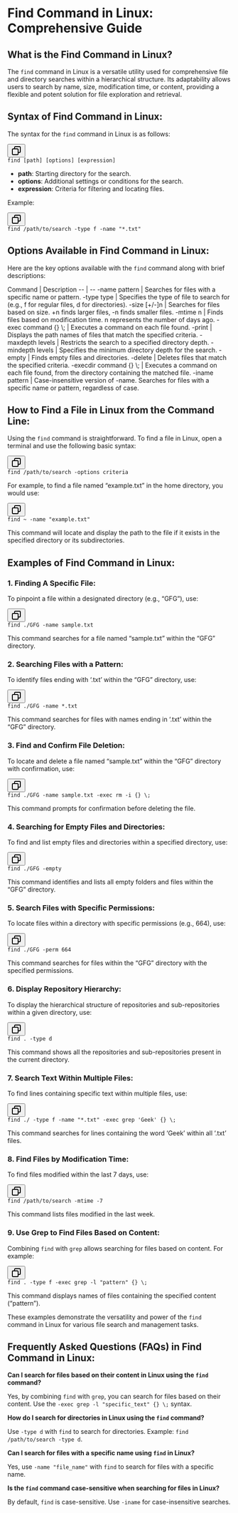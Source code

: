 <html>
<body>
<!--StartFragment--><h1>Find Command in Linux: Comprehensive Guide</h1><h2>What is the Find Command in Linux?</h2><p>The <code>find</code> command in Linux is a versatile utility used for comprehensive file and directory searches within a hierarchical structure. Its adaptability allows users to search by name, size, modification time, or content, providing a flexible and potent solution for file exploration and retrieval.</p><h2>Syntax of Find Command in Linux:</h2><p>The syntax for the <code>find</code> command in Linux is as follows:</p><pre><div class="dark bg-gray-950 rounded-md border-[0.5px] border-token-border-medium"><div class="flex items-center relative text-token-text-secondary bg-token-main-surface-secondary px-4 py-2 text-xs font-sans justify-between rounded-t-md"><div class="flex items-center"><span class="" data-state="closed"><button class="flex gap-1 items-center"><svg xmlns="http://www.w3.org/2000/svg" width="24" height="24" fill="none" viewBox="0 0 24 24" class="icon-sm"><path fill="currentColor" fill-rule="evenodd" d="M7 5a3 3 0 0 1 3-3h9a3 3 0 0 1 3 3v9a3 3 0 0 1-3 3h-2v2a3 3 0 0 1-3 3H5a3 3 0 0 1-3-3v-9a3 3 0 0 1 3-3h2zm2 2h5a3 3 0 0 1 3 3v5h2a1 1 0 0 0 1-1V5a1 1 0 0 0-1-1h-9a1 1 0 0 0-1 1zM5 9a1 1 0 0 0-1 1v9a1 1 0 0 0 1 1h9a1 1 0 0 0 1-1v-9a1 1 0 0 0-1-1z" clip-rule="evenodd" data-darkreader-inline-fill=""></path></svg></button></span></div></div><div class="overflow-y-auto p-4" dir="ltr"><code class="!whitespace-pre hljs language-bash">find [path] [options] [expression]
</code></div></div></pre><ul><li><strong>path</strong>: Starting directory for the search.</li><li><strong>options</strong>: Additional settings or conditions for the search.</li><li><strong>expression</strong>: Criteria for filtering and locating files.</li></ul><p>Example:</p><pre><div class="dark bg-gray-950 rounded-md border-[0.5px] border-token-border-medium"><div class="flex items-center relative text-token-text-secondary bg-token-main-surface-secondary px-4 py-2 text-xs font-sans justify-between rounded-t-md"><div class="flex items-center"><span class="" data-state="closed"><button class="flex gap-1 items-center"><svg xmlns="http://www.w3.org/2000/svg" width="24" height="24" fill="none" viewBox="0 0 24 24" class="icon-sm"><path fill="currentColor" fill-rule="evenodd" d="M7 5a3 3 0 0 1 3-3h9a3 3 0 0 1 3 3v9a3 3 0 0 1-3 3h-2v2a3 3 0 0 1-3 3H5a3 3 0 0 1-3-3v-9a3 3 0 0 1 3-3h2zm2 2h5a3 3 0 0 1 3 3v5h2a1 1 0 0 0 1-1V5a1 1 0 0 0-1-1h-9a1 1 0 0 0-1 1zM5 9a1 1 0 0 0-1 1v9a1 1 0 0 0 1 1h9a1 1 0 0 0 1-1v-9a1 1 0 0 0-1-1z" clip-rule="evenodd" data-darkreader-inline-fill=""></path></svg></button></span></div></div><div class="overflow-y-auto p-4" dir="ltr"><code class="!whitespace-pre hljs language-bash">find /path/to/search -<span class="hljs-built_in">type</span> f -name <span class="hljs-string">"*.txt"</span>
</code></div></div></pre><h2>Options Available in Find Command in Linux:</h2><p>Here are the key options available with the <code>find</code> command along with brief descriptions:</p>
Command | Description
-- | --
-name pattern | Searches for files with a specific name or pattern.
-type type | Specifies the type of file to search for (e.g., f for regular files, d for directories).
-size [+/-]n | Searches for files based on size. +n finds larger files, -n finds smaller files.
-mtime n | Finds files based on modification time. n represents the number of days ago.
-exec command {} \; | Executes a command on each file found.
-print | Displays the path names of files that match the specified criteria.
-maxdepth levels | Restricts the search to a specified directory depth.
-mindepth levels | Specifies the minimum directory depth for the search.
-empty | Finds empty files and directories.
-delete | Deletes files that match the specified criteria.
-execdir command {} \; | Executes a command on each file found, from the directory containing the matched file.
-iname pattern | Case-insensitive version of -name. Searches for files with a specific name or pattern, regardless of case.

<h2>How to Find a File in Linux from the Command Line:</h2><p>Using the <code>find</code> command is straightforward. To find a file in Linux, open a terminal and use the following basic syntax:</p><pre><div class="dark bg-gray-950 rounded-md border-[0.5px] border-token-border-medium"><div class="flex items-center relative text-token-text-secondary bg-token-main-surface-secondary px-4 py-2 text-xs font-sans justify-between rounded-t-md"><div class="flex items-center"><span class="" data-state="closed"><button class="flex gap-1 items-center"><svg xmlns="http://www.w3.org/2000/svg" width="24" height="24" fill="none" viewBox="0 0 24 24" class="icon-sm"><path fill="currentColor" fill-rule="evenodd" d="M7 5a3 3 0 0 1 3-3h9a3 3 0 0 1 3 3v9a3 3 0 0 1-3 3h-2v2a3 3 0 0 1-3 3H5a3 3 0 0 1-3-3v-9a3 3 0 0 1 3-3h2zm2 2h5a3 3 0 0 1 3 3v5h2a1 1 0 0 0 1-1V5a1 1 0 0 0-1-1h-9a1 1 0 0 0-1 1zM5 9a1 1 0 0 0-1 1v9a1 1 0 0 0 1 1h9a1 1 0 0 0 1-1v-9a1 1 0 0 0-1-1z" clip-rule="evenodd" data-darkreader-inline-fill=""></path></svg></button></span></div></div><div class="overflow-y-auto p-4" dir="ltr"><code class="!whitespace-pre hljs language-bash">find /path/to/search -options criteria
</code></div></div></pre><p>For example, to find a file named “example.txt” in the home directory, you would use:</p><pre><div class="dark bg-gray-950 rounded-md border-[0.5px] border-token-border-medium"><div class="flex items-center relative text-token-text-secondary bg-token-main-surface-secondary px-4 py-2 text-xs font-sans justify-between rounded-t-md"><div class="flex items-center"><span class="" data-state="closed"><button class="flex gap-1 items-center"><svg xmlns="http://www.w3.org/2000/svg" width="24" height="24" fill="none" viewBox="0 0 24 24" class="icon-sm"><path fill="currentColor" fill-rule="evenodd" d="M7 5a3 3 0 0 1 3-3h9a3 3 0 0 1 3 3v9a3 3 0 0 1-3 3h-2v2a3 3 0 0 1-3 3H5a3 3 0 0 1-3-3v-9a3 3 0 0 1 3-3h2zm2 2h5a3 3 0 0 1 3 3v5h2a1 1 0 0 0 1-1V5a1 1 0 0 0-1-1h-9a1 1 0 0 0-1 1zM5 9a1 1 0 0 0-1 1v9a1 1 0 0 0 1 1h9a1 1 0 0 0 1-1v-9a1 1 0 0 0-1-1z" clip-rule="evenodd" data-darkreader-inline-fill=""></path></svg></button></span></div></div><div class="overflow-y-auto p-4" dir="ltr"><code class="!whitespace-pre hljs language-bash">find ~ -name <span class="hljs-string">"example.txt"</span>
</code></div></div></pre><p>This command will locate and display the path to the file if it exists in the specified directory or its subdirectories.</p><h2>Examples of Find Command in Linux:</h2><h3>1. Finding A Specific File:</h3><p>To pinpoint a file within a designated directory (e.g., “GFG”), use:</p><pre><div class="dark bg-gray-950 rounded-md border-[0.5px] border-token-border-medium"><div class="flex items-center relative text-token-text-secondary bg-token-main-surface-secondary px-4 py-2 text-xs font-sans justify-between rounded-t-md"><div class="flex items-center"><span class="" data-state="closed"><button class="flex gap-1 items-center"><svg xmlns="http://www.w3.org/2000/svg" width="24" height="24" fill="none" viewBox="0 0 24 24" class="icon-sm"><path fill="currentColor" fill-rule="evenodd" d="M7 5a3 3 0 0 1 3-3h9a3 3 0 0 1 3 3v9a3 3 0 0 1-3 3h-2v2a3 3 0 0 1-3 3H5a3 3 0 0 1-3-3v-9a3 3 0 0 1 3-3h2zm2 2h5a3 3 0 0 1 3 3v5h2a1 1 0 0 0 1-1V5a1 1 0 0 0-1-1h-9a1 1 0 0 0-1 1zM5 9a1 1 0 0 0-1 1v9a1 1 0 0 0 1 1h9a1 1 0 0 0 1-1v-9a1 1 0 0 0-1-1z" clip-rule="evenodd" data-darkreader-inline-fill=""></path></svg></button></span></div></div><div class="overflow-y-auto p-4" dir="ltr"><code class="!whitespace-pre hljs language-bash">find ./GFG -name sample.txt
</code></div></div></pre><p>This command searches for a file named “sample.txt” within the “GFG” directory.</p><h3>2. Searching Files with a Pattern:</h3><p>To identify files ending with ‘.txt’ within the “GFG” directory, use:</p><pre><div class="dark bg-gray-950 rounded-md border-[0.5px] border-token-border-medium"><div class="flex items-center relative text-token-text-secondary bg-token-main-surface-secondary px-4 py-2 text-xs font-sans justify-between rounded-t-md"><div class="flex items-center"><span class="" data-state="closed"><button class="flex gap-1 items-center"><svg xmlns="http://www.w3.org/2000/svg" width="24" height="24" fill="none" viewBox="0 0 24 24" class="icon-sm"><path fill="currentColor" fill-rule="evenodd" d="M7 5a3 3 0 0 1 3-3h9a3 3 0 0 1 3 3v9a3 3 0 0 1-3 3h-2v2a3 3 0 0 1-3 3H5a3 3 0 0 1-3-3v-9a3 3 0 0 1 3-3h2zm2 2h5a3 3 0 0 1 3 3v5h2a1 1 0 0 0 1-1V5a1 1 0 0 0-1-1h-9a1 1 0 0 0-1 1zM5 9a1 1 0 0 0-1 1v9a1 1 0 0 0 1 1h9a1 1 0 0 0 1-1v-9a1 1 0 0 0-1-1z" clip-rule="evenodd" data-darkreader-inline-fill=""></path></svg></button></span></div></div><div class="overflow-y-auto p-4" dir="ltr"><code class="!whitespace-pre hljs language-bash">find ./GFG -name *.txt
</code></div></div></pre><p>This command searches for files with names ending in ‘.txt’ within the “GFG” directory.</p><h3>3. Find and Confirm File Deletion:</h3><p>To locate and delete a file named “sample.txt” within the “GFG” directory with confirmation, use:</p><pre><div class="dark bg-gray-950 rounded-md border-[0.5px] border-token-border-medium"><div class="flex items-center relative text-token-text-secondary bg-token-main-surface-secondary px-4 py-2 text-xs font-sans justify-between rounded-t-md"><div class="flex items-center"><span class="" data-state="closed"><button class="flex gap-1 items-center"><svg xmlns="http://www.w3.org/2000/svg" width="24" height="24" fill="none" viewBox="0 0 24 24" class="icon-sm"><path fill="currentColor" fill-rule="evenodd" d="M7 5a3 3 0 0 1 3-3h9a3 3 0 0 1 3 3v9a3 3 0 0 1-3 3h-2v2a3 3 0 0 1-3 3H5a3 3 0 0 1-3-3v-9a3 3 0 0 1 3-3h2zm2 2h5a3 3 0 0 1 3 3v5h2a1 1 0 0 0 1-1V5a1 1 0 0 0-1-1h-9a1 1 0 0 0-1 1zM5 9a1 1 0 0 0-1 1v9a1 1 0 0 0 1 1h9a1 1 0 0 0 1-1v-9a1 1 0 0 0-1-1z" clip-rule="evenodd" data-darkreader-inline-fill=""></path></svg></button></span></div></div><div class="overflow-y-auto p-4" dir="ltr"><code class="!whitespace-pre hljs language-bash">find ./GFG -name sample.txt -<span class="hljs-built_in">exec</span> <span class="hljs-built_in">rm</span> -i {} \;
</code></div></div></pre><p>This command prompts for confirmation before deleting the file.</p><h3>4. Searching for Empty Files and Directories:</h3><p>To find and list empty files and directories within a specified directory, use:</p><pre><div class="dark bg-gray-950 rounded-md border-[0.5px] border-token-border-medium"><div class="flex items-center relative text-token-text-secondary bg-token-main-surface-secondary px-4 py-2 text-xs font-sans justify-between rounded-t-md"><div class="flex items-center"><span class="" data-state="closed"><button class="flex gap-1 items-center"><svg xmlns="http://www.w3.org/2000/svg" width="24" height="24" fill="none" viewBox="0 0 24 24" class="icon-sm"><path fill="currentColor" fill-rule="evenodd" d="M7 5a3 3 0 0 1 3-3h9a3 3 0 0 1 3 3v9a3 3 0 0 1-3 3h-2v2a3 3 0 0 1-3 3H5a3 3 0 0 1-3-3v-9a3 3 0 0 1 3-3h2zm2 2h5a3 3 0 0 1 3 3v5h2a1 1 0 0 0 1-1V5a1 1 0 0 0-1-1h-9a1 1 0 0 0-1 1zM5 9a1 1 0 0 0-1 1v9a1 1 0 0 0 1 1h9a1 1 0 0 0 1-1v-9a1 1 0 0 0-1-1z" clip-rule="evenodd" data-darkreader-inline-fill=""></path></svg></button></span></div></div><div class="overflow-y-auto p-4" dir="ltr"><code class="!whitespace-pre hljs language-bash">find ./GFG -empty
</code></div></div></pre><p>This command identifies and lists all empty folders and files within the “GFG” directory.</p><h3>5. Search Files with Specific Permissions:</h3><p>To locate files within a directory with specific permissions (e.g., 664), use:</p><pre><div class="dark bg-gray-950 rounded-md border-[0.5px] border-token-border-medium"><div class="flex items-center relative text-token-text-secondary bg-token-main-surface-secondary px-4 py-2 text-xs font-sans justify-between rounded-t-md"><div class="flex items-center"><span class="" data-state="closed"><button class="flex gap-1 items-center"><svg xmlns="http://www.w3.org/2000/svg" width="24" height="24" fill="none" viewBox="0 0 24 24" class="icon-sm"><path fill="currentColor" fill-rule="evenodd" d="M7 5a3 3 0 0 1 3-3h9a3 3 0 0 1 3 3v9a3 3 0 0 1-3 3h-2v2a3 3 0 0 1-3 3H5a3 3 0 0 1-3-3v-9a3 3 0 0 1 3-3h2zm2 2h5a3 3 0 0 1 3 3v5h2a1 1 0 0 0 1-1V5a1 1 0 0 0-1-1h-9a1 1 0 0 0-1 1zM5 9a1 1 0 0 0-1 1v9a1 1 0 0 0 1 1h9a1 1 0 0 0 1-1v-9a1 1 0 0 0-1-1z" clip-rule="evenodd" data-darkreader-inline-fill=""></path></svg></button></span></div></div><div class="overflow-y-auto p-4" dir="ltr"><code class="!whitespace-pre hljs language-bash">find ./GFG -perm 664
</code></div></div></pre><p>This command searches for files within the “GFG” directory with the specified permissions.</p><h3>6. Display Repository Hierarchy:</h3><p>To display the hierarchical structure of repositories and sub-repositories within a given directory, use:</p><pre><div class="dark bg-gray-950 rounded-md border-[0.5px] border-token-border-medium"><div class="flex items-center relative text-token-text-secondary bg-token-main-surface-secondary px-4 py-2 text-xs font-sans justify-between rounded-t-md"><div class="flex items-center"><span class="" data-state="closed"><button class="flex gap-1 items-center"><svg xmlns="http://www.w3.org/2000/svg" width="24" height="24" fill="none" viewBox="0 0 24 24" class="icon-sm"><path fill="currentColor" fill-rule="evenodd" d="M7 5a3 3 0 0 1 3-3h9a3 3 0 0 1 3 3v9a3 3 0 0 1-3 3h-2v2a3 3 0 0 1-3 3H5a3 3 0 0 1-3-3v-9a3 3 0 0 1 3-3h2zm2 2h5a3 3 0 0 1 3 3v5h2a1 1 0 0 0 1-1V5a1 1 0 0 0-1-1h-9a1 1 0 0 0-1 1zM5 9a1 1 0 0 0-1 1v9a1 1 0 0 0 1 1h9a1 1 0 0 0 1-1v-9a1 1 0 0 0-1-1z" clip-rule="evenodd" data-darkreader-inline-fill=""></path></svg></button></span></div></div><div class="overflow-y-auto p-4" dir="ltr"><code class="!whitespace-pre hljs language-bash">find . -<span class="hljs-built_in">type</span> d
</code></div></div></pre><p>This command shows all the repositories and sub-repositories present in the current directory.</p><h3>7. Search Text Within Multiple Files:</h3><p>To find lines containing specific text within multiple files, use:</p><pre><div class="dark bg-gray-950 rounded-md border-[0.5px] border-token-border-medium"><div class="flex items-center relative text-token-text-secondary bg-token-main-surface-secondary px-4 py-2 text-xs font-sans justify-between rounded-t-md"><div class="flex items-center"><span class="" data-state="closed"><button class="flex gap-1 items-center"><svg xmlns="http://www.w3.org/2000/svg" width="24" height="24" fill="none" viewBox="0 0 24 24" class="icon-sm"><path fill="currentColor" fill-rule="evenodd" d="M7 5a3 3 0 0 1 3-3h9a3 3 0 0 1 3 3v9a3 3 0 0 1-3 3h-2v2a3 3 0 0 1-3 3H5a3 3 0 0 1-3-3v-9a3 3 0 0 1 3-3h2zm2 2h5a3 3 0 0 1 3 3v5h2a1 1 0 0 0 1-1V5a1 1 0 0 0-1-1h-9a1 1 0 0 0-1 1zM5 9a1 1 0 0 0-1 1v9a1 1 0 0 0 1 1h9a1 1 0 0 0 1-1v-9a1 1 0 0 0-1-1z" clip-rule="evenodd" data-darkreader-inline-fill=""></path></svg></button></span></div></div><div class="overflow-y-auto p-4" dir="ltr"><code class="!whitespace-pre hljs language-bash">find ./ -<span class="hljs-built_in">type</span> f -name <span class="hljs-string">"*.txt"</span> -<span class="hljs-built_in">exec</span> grep <span class="hljs-string">'Geek'</span> {} \;
</code></div></div></pre><p>This command searches for lines containing the word ‘Geek’ within all ‘.txt’ files.</p><h3>8. Find Files by Modification Time:</h3><p>To find files modified within the last 7 days, use:</p><pre><div class="dark bg-gray-950 rounded-md border-[0.5px] border-token-border-medium"><div class="flex items-center relative text-token-text-secondary bg-token-main-surface-secondary px-4 py-2 text-xs font-sans justify-between rounded-t-md"><div class="flex items-center"><span class="" data-state="closed"><button class="flex gap-1 items-center"><svg xmlns="http://www.w3.org/2000/svg" width="24" height="24" fill="none" viewBox="0 0 24 24" class="icon-sm"><path fill="currentColor" fill-rule="evenodd" d="M7 5a3 3 0 0 1 3-3h9a3 3 0 0 1 3 3v9a3 3 0 0 1-3 3h-2v2a3 3 0 0 1-3 3H5a3 3 0 0 1-3-3v-9a3 3 0 0 1 3-3h2zm2 2h5a3 3 0 0 1 3 3v5h2a1 1 0 0 0 1-1V5a1 1 0 0 0-1-1h-9a1 1 0 0 0-1 1zM5 9a1 1 0 0 0-1 1v9a1 1 0 0 0 1 1h9a1 1 0 0 0 1-1v-9a1 1 0 0 0-1-1z" clip-rule="evenodd" data-darkreader-inline-fill=""></path></svg></button></span></div></div><div class="overflow-y-auto p-4" dir="ltr"><code class="!whitespace-pre hljs language-bash">find /path/to/search -mtime -7
</code></div></div></pre><p>This command lists files modified in the last week.</p><h3>9. Use Grep to Find Files Based on Content:</h3><p>Combining <code>find</code> with <code>grep</code> allows searching for files based on content. For example:</p><pre><div class="dark bg-gray-950 rounded-md border-[0.5px] border-token-border-medium"><div class="flex items-center relative text-token-text-secondary bg-token-main-surface-secondary px-4 py-2 text-xs font-sans justify-between rounded-t-md"><div class="flex items-center"><span class="" data-state="closed"><button class="flex gap-1 items-center"><svg xmlns="http://www.w3.org/2000/svg" width="24" height="24" fill="none" viewBox="0 0 24 24" class="icon-sm"><path fill="currentColor" fill-rule="evenodd" d="M7 5a3 3 0 0 1 3-3h9a3 3 0 0 1 3 3v9a3 3 0 0 1-3 3h-2v2a3 3 0 0 1-3 3H5a3 3 0 0 1-3-3v-9a3 3 0 0 1 3-3h2zm2 2h5a3 3 0 0 1 3 3v5h2a1 1 0 0 0 1-1V5a1 1 0 0 0-1-1h-9a1 1 0 0 0-1 1zM5 9a1 1 0 0 0-1 1v9a1 1 0 0 0 1 1h9a1 1 0 0 0 1-1v-9a1 1 0 0 0-1-1z" clip-rule="evenodd" data-darkreader-inline-fill=""></path></svg></button></span></div></div><div class="overflow-y-auto p-4" dir="ltr"><code class="!whitespace-pre hljs language-bash">find . -<span class="hljs-built_in">type</span> f -<span class="hljs-built_in">exec</span> grep -l <span class="hljs-string">"pattern"</span> {} \;
</code></div></div></pre><p>This command displays names of files containing the specified content (“pattern”).</p><p>These examples demonstrate the versatility and power of the <code>find</code> command in Linux for various file search and management tasks.</p><h2>Frequently Asked Questions (FAQs) in Find Command in Linux:</h2><p><strong>Can I search for files based on their content in Linux using the <code>find</code> command?</strong></p><p>Yes, by combining <code>find</code> with <code>grep</code>, you can search for files based on their content. Use the <code>-exec grep -l "specific_text" {} \;</code> syntax.</p><p><strong>How do I search for directories in Linux using the <code>find</code> command?</strong></p><p>Use <code>-type d</code> with <code>find</code> to search for directories. Example: <code>find /path/to/search -type d</code>.</p><p><strong>Can I search for files with a specific name using <code>find</code> in Linux?</strong></p><p>Yes, use <code>-name "file_name"</code> with <code>find</code> to search for files with a specific name.</p><p><strong>Is the <code>find</code> command case-sensitive when searching for files in Linux?</strong></p><p>By default, <code>find</code> is case-sensitive. Use <code>-iname</code> for case-insensitive searches.</p><!--EndFragment-->
</body>
</html>

